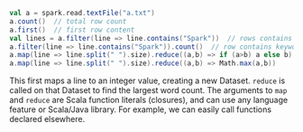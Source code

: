 

```scala
val a = spark.read.textFile("a.txt")
a.count()  // total row count
a.first()  // first row content
val lines = a.filter(line => line.contains("Spark"))  // rows contains keywords
a.filter(line => line.contains("Spark")).count()  // row contains keywords count
a.map(line => line.split(" ").size).reduce((a,b) => if (a>b) a else b)
a.map(line => line.split(" ").size).reduce((a,b) => Math.max(a,b))
```

This first maps a line to an integer value, creating a new Dataset. `reduce` is called on that Dataset to find the largest word count. The arguments to `map` and `reduce` are Scala function literals (closures), and can use any language feature or Scala/Java library. For example, we can easily call functions declared elsewhere. 

<!--stackedit_data:
eyJoaXN0b3J5IjpbLTU2NjkzMDU3OCwyMDcxNjM5ODU1LDc0MD
E4MTY2MywxMDM0NDU4MjAyLC05ODEzMTM2NjBdfQ==
-->